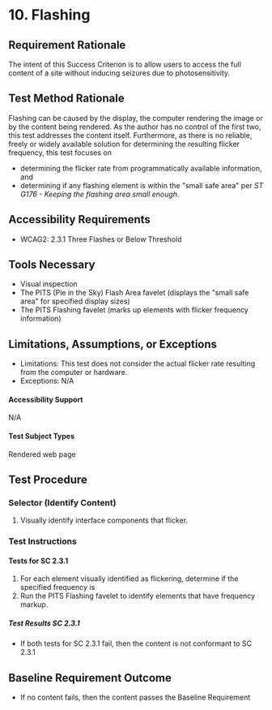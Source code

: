 # 10. Flashing

## Requirement Rationale
The intent of this Success Criterion is to allow users to access the full content of a site without inducing seizures due to photosensitivity. 

## Test Method Rationale
Flashing can be caused by the display, the computer rendering the image or by the content being rendered. As the author has no control of the first two, this test addresses the content itself. Furthermore, as there is no reliable, freely or widely available solution for determining the resulting flicker frequency, this test focuses on 
* determining the flicker rate from programmatically available information, and 
* determining if any flashing element is within the "small safe area" per *ST G176 - Keeping the flashing area small enough*.

## Accessibility Requirements
* WCAG2: 2.3.1 Three Flashes or Below Threshold

## Tools Necessary
* Visual inspection
* The PITS (Pie in the Sky) Flash Area favelet (displays the "small safe area" for specified display sizes)
* The PITS Flashing favelet (marks up elements with flicker frequency information)
    
## Limitations, Assumptions, or Exceptions
* Limitations:  This test does not consider the actual flicker rate resulting from the computer or hardware.
* Exceptions: N/A

#### Accessibility Support
N/A

#### Test Subject Types 
Rendered web page

## Test Procedure
### Selector (Identify Content)
1. Visually identify interface components that flicker.

### Test Instructions

#### Tests for SC 2.3.1
1. For each element visually identified as flickering, 
determine if the specified frequency is 
2. Run the PITS Flashing favelet to identify elements that have frequency markup.


##### Test Results SC 2.3.1
* If both tests for SC 2.3.1 fail, then the content is not conformant to SC 2.3.1

## Baseline Requirement Outcome
* If no content fails, then the content passes the Baseline Requirement
